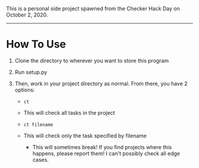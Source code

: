 This is a personal side project spawned from the Checker Hack Day on October 2, 2020.

---

# How To Use

1. Clone the directory to wherever you want to store this program

2. Run setup.py

3. Then, work in your project directory as normal. From there, you have 2 options:

   - `ct`

   - This will check all tasks in the project

   - `ct filename`

   - This will check only the task specified by filename
     - This will sometimes break! If you find projects where this happens, please report them! I can't possibly check all edge cases.
